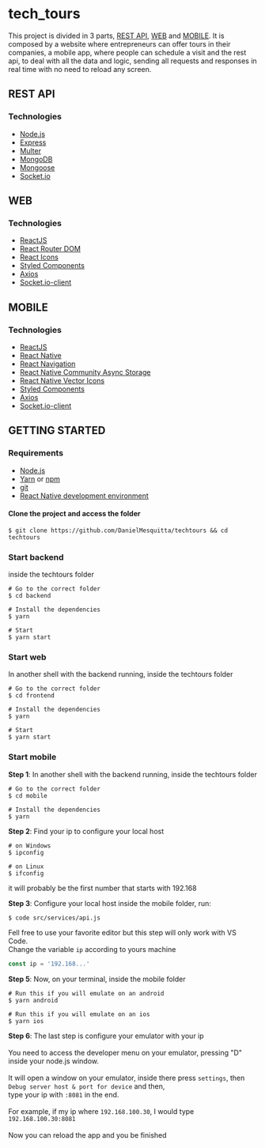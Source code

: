 # tech_tours

This project is divided in 3 parts, [REST API](#rest-api), [WEB](#web) and [MOBILE](#mobile).
It is composed by a website where entrepreneurs can offer tours in their companies, a mobile app, where people can schedule a visit and the rest api,
to deal with all the data and logic, sending all requests and responses in real time with no need to reload any screen.

## REST API

### Technologies

- [Node.js](https://nodejs.org/)
- [Express](https://expressjs.com/)
- [Multer](https://github.com/expressjs/multer)
- [MongoDB](https://www.mongodb.com/)
- [Mongoose](https://mongoosejs.com/)
- [Socket.io](https://socket.io/)

## WEB

### Technologies

- [ReactJS](https://reactjs.org/)
- [React Router DOM](https://github.com/ReactTraining/react-router/tree/master/packages/react-router-dom)
- [React Icons](https://github.com/react-icons/react-icons)
- [Styled Components](https://styled-components.com/)
- [Axios](https://github.com/axios/axios)
- [Socket.io-client](https://socket.io/docs/client-api/)

## MOBILE

### Technologies

- [ReactJS](https://reactjs.org/)
- [React Native](https://reactnative.dev/)
- [React Navigation](https://reactnavigation.org/)
- [React Native Community Async Storage](https://github.com/react-native-community/async-storage)
- [React Native Vector Icons](https://github.com/oblador/react-native-vector-icons)
- [Styled Components](https://styled-components.com/)
- [Axios](https://github.com/axios/axios)
- [Socket.io-client](https://socket.io/docs/client-api/)

## GETTING STARTED

### Requirements

- [Node.js](https://nodejs.org/)
- [Yarn](https://yarnpkg.com/) or [npm](https://www.npmjs.com/)
- [git](https://git-scm.com/)
- [React Native development environment](https://reactnative.dev/docs/environment-setup)

#### Clone the project and access the folder

```shell
$ git clone https://github.com/DanielMesquitta/techtours && cd techtours
```

### Start backend

inside the techtours folder

```shell
# Go to the correct folder
$ cd backend

# Install the dependencies
$ yarn

# Start
$ yarn start
```

### Start web

In another shell with the backend running, inside the techtours folder

```shell
# Go to the correct folder
$ cd frontend

# Install the dependencies
$ yarn

# Start
$ yarn start
```

### Start mobile

**Step 1**: In another shell with the backend running, inside the techtours folder

```shell
# Go to the correct folder
$ cd mobile

# Install the dependencies
$ yarn
```

**Step 2**: Find your ip to configure your local host

```shell
# on Windows
$ ipconfig

# on Linux
$ ifconfig
```

it will probably be the first number that starts with 192.168

**Step 3**: Configure your local host
inside the mobile folder, run:

```shell
$ code src/services/api.js
```

Fell free to use your favorite editor but this step will only work with VS Code.<br/>
Change the variable `ip` according to yours machine

```js
const ip = '192.168...'
```

**Step 5**: Now, on your terminal, inside the mobile folder

```shell
# Run this if you will emulate on an android
$ yarn android

# Run this if you will emulate on an ios
$ yarn ios
```

**Step 6**: The last step is configure your emulator with your ip <br/><br/>
You need to access the developer menu on your emulator, pressing "D" inside your node.js window.<br/><br/> It will open a window on your emulator, inside there
press `settings`, then `Debug server host & port for device` and then,<br/> type your ip with `:8081` in the end.
<br/><br/>
For example, if my ip where `192.168.100.30`, I would type `192.168.100.30:8081` <br/><br/>
Now you can reload the app and you be finished
